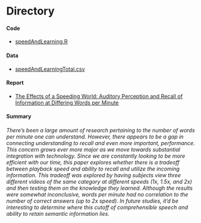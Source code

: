 # Directory

#### Code
- [speedAndLearning.R](https://github.com/brownlk99/Research-and-Projects/blob/main/Auditory%20Perception%20and%20Recall/speedAndLearning.R)

#### Data
- [speedAndLearningTotal.csv](https://github.com/brownlk99/Research-and-Projects/blob/main/Auditory%20Perception%20and%20Recall/speedAndLearningTotal.csv)

#### Report
- [The Effects of a Speeding World: Auditory Perception and Recall of Information at Differing Words per Minute](https://github.com/brownlk99/Research-and-Projects/blob/main/Auditory%20Perception%20and%20Recall/Q370%20Research%20Project.pdf)

#### Summary
###### There’s been a large amount of research pertaining to the number of words per minute one can understand. However, there appears to be a gap in connecting understanding to recall and even more important, performance. This concern grows ever more major as we move towards substantial integration with technology. Since we are constantly looking to be more efficient with our time, this paper explores whether there is a tradeoff between playback speed and ability to recall and utilize the incoming information. This tradeoff was explored by having subjects view three different videos of the same category at different speeds (1x, 1.5x, and 2x) and then testing them on the knowledge they learned. Although the results were somewhat inconclusive, words per minute had no correlation to the number of correct answers (up to 2x speed). In future studies, it’d be interesting to determine where this cutoff of comprehensible speech and ability to retain semantic information lies.

